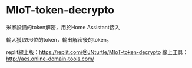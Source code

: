 # MIoT-token-decrypto
米家設備的token解密，用於Home Assistant接入

輸入獲取96位的token，輸出解密後的token。

replit線上版：https://replit.com/@JNturtle/MIoT-token-decrypto
線上工具： http://aes.online-domain-tools.com/
